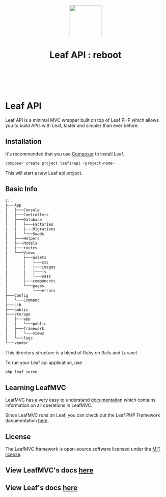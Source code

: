 <p align="center">
    <br><br>
    <img src="https://leaf-docs.netlify.app/images/logo.png" height="100"/>
    <h1 align="center">Leaf API : reboot</h1>
    <br>
    <br><br><br>
</p>

<!-- [![Latest Stable Version](https://poser.pugx.org/leafs/api/v/stable)](https://packagist.org/packages/leafs/api)
[![Total Downloads](https://poser.pugx.org/leafs/api/downloads)](https://packagist.org/packages/leafs/api)
[![License](https://poser.pugx.org/leafs/api/license)](https://packagist.org/packages/leafs/api) -->

# Leaf API

Leaf API is a minimal MVC wrapper built on top of Leaf PHP which allows you to build APIs with Leaf, faster and simpler than ever before.

## Installation

It's recommended that you use [Composer](https://getcomposer.org/) to install Leaf.

```bash
composer create project leafs/api <project-name>
```

This will start a new Leaf api project.

## Basic Info

```bash
C:.
├───App
│   ├───Console
│   ├───Controllers
│   ├───Database
│   │   ├───Factories
│   │   ├───Migrations
│   │   └───Seeds
│   ├───Helpers
│   ├───Models
│   ├───routes
│   └───Views
│       ├───assets
│       │   ├───css
│       │   ├───images
│       │   ├───js
│       │   └───sass
│       ├───components
│       └───pages
│           └───errors
├───Config
│   └───Command
├───Lib
├───public
├───storage
│   ├───app
│   │   └───public
│   ├───framework
│   │   └───views
│   └───logs
└───vendor
```

This directory structure is a blend of Ruby on Rails and Laravel

To run your Leaf api application, use

```bash
php leaf serve
```

## Learning LeafMVC

LeafMVC has a very easy to understand [documentation](https://leafmvc.netlify.app/) which contains information on all operations in LeafMVC.

Since LeafMVC runs on Leaf, you can check out the Leaf PHP Framework documentation [here](https://leaf-docs.netlify.app).

## License

The LeafMVC framework is open-source software licensed under the [MIT license](https://opensource.org/licenses/MIT).

## View LeafMVC's docs [here](https://leafmvc.netlify.com/)

## View Leaf's docs [here](https://leaf-docs.netlify.com/)
